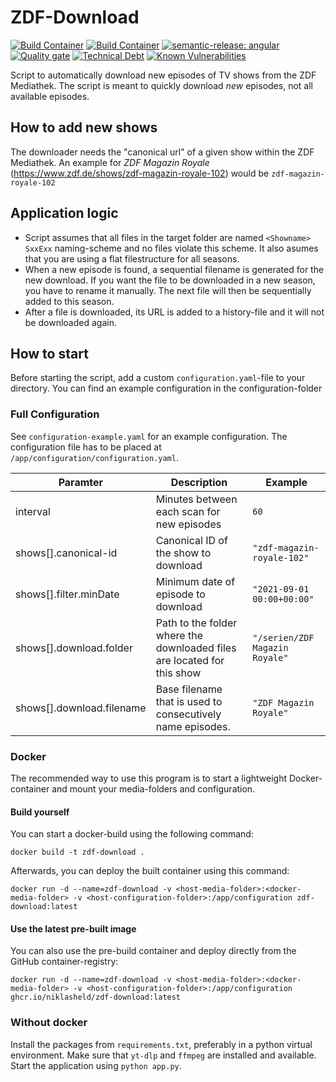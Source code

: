 
<h1 style="text-alignment: center">ZDF-Download</h1>

[![Build Container](https://github.com/niklasheld/zdf-download/actions/workflows/build-container.yaml/badge.svg)](https://github.com/niklasheld/zdf-download/actions/workflows/build-container.yaml)
[![Build Container](https://github.com/niklasheld/zdf-download/actions/workflows/quality.yaml/badge.svg)](https://github.com/niklasheld/zdf-download/actions/workflows/quality.yaml)
[![semantic-release: angular](https://img.shields.io/badge/semantic--release-angular-e10079?logo=semantic-release)](https://github.com/semantic-release/semantic-release)
[![Quality gate](https://sonarcloud.io/api/project_badges/quality_gate?project=zdf-download)](https://sonarcloud.io/summary/new_code?id=zdf-download)
[![Technical Debt](https://sonarcloud.io/api/project_badges/measure?project=zdf-download&metric=sqale_index)](https://sonarcloud.io/summary/new_code?id=zdf-download)
[![Known Vulnerabilities](https://snyk.io/test/github/niklasheld/zdf-download/badge.svg)](https://snyk.io/test/github/niklasheld/zdf-download)

Script to automatically download new episodes of TV shows from the ZDF Mediathek. The script is meant to quickly download *new* episodes, not all available episodes.

## How to add new shows

The downloader needs the "canonical url" of a given show within the ZDF Mediathek. An example for *ZDF Magazin Royale* (https://www.zdf.de/shows/zdf-magazin-royale-102) would be `zdf-magazin-royale-102`


## Application logic

- Script assumes that all files in the target folder are named `<Showname> SxxExx` naming-scheme and no files violate this scheme. It also asumes that you are using a flat filestructure for all seasons.
- When a new episode is found, a sequential filename is generated for the new download. If you want the file to be downloaded in a new season, you have to rename it manually. The next file will then be sequentially added to this season.
- After a file is downloaded, its URL is added to a history-file and it will not be downloaded again.


## How to start

Before starting the script, add a custom `configuration.yaml`-file to your directory. You can find an example configuration in the configuration-folder

### Full Configuration

See `configuration-example.yaml` for an example configuration. The configuration file has to be placed at `/app/configuration/configuration.yaml`.

| Paramter | Description | Example |
| --- | --- | --- |
| interval | Minutes between each scan for new episodes | `60` |
| shows[].canonical-id | Canonical ID of the show to download | `"zdf-magazin-royale-102"` |
| shows[].filter.minDate | Minimum date of episode to download | `"2021-09-01 00:00+00:00"` |
| shows[].download.folder | Path to the folder where the downloaded files are located for this show | `"/serien/ZDF Magazin Royale"` |
| shows[].download.filename | Base filename that is used to consecutively name episodes. | `"ZDF Magazin Royale"` |

### Docker

The recommended way to use this program is to start a lightweight Docker-container and mount your media-folders and configuration.

#### Build yourself

You can start a docker-build using the following command:

``docker build -t zdf-download .``

Afterwards, you can deploy the built container using this command:

``docker run -d --name=zdf-download -v <host-media-folder>:<docker-media-folder> -v <host-configuration-folder>:/app/configuration zdf-download:latest``

#### Use the latest pre-built image

You can also use the pre-build container and deploy directly from the GitHub container-registry:

``docker run -d --name=zdf-download -v <host-media-folder>:<docker-media-folder> -v <host-configuration-folder>:/app/configuration ghcr.io/niklasheld/zdf-download:latest``

### Without docker

Install the packages from `requirements.txt`, preferably in a python virtual environment. Make sure that `yt-dlp` and `ffmpeg` are installed and available. Start the application using `python app.py`.